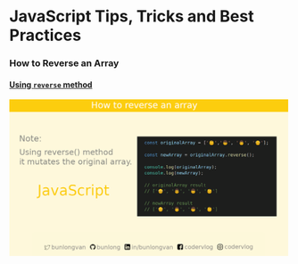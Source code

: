 # JavaScript Tips, Tricks and Best Practices

### How to Reverse an Array

<a id="how-to-reverse-an-array-using-reverse-method"></a>

#### [Using `reverse` method](#how-to-reverse-an-array-using-reverse-method)

<p><img src="./images/how-to-reverse-an-array/how-to-reverse-an-array-using-reverse-method.png" alt="How to reverse an array using reverse method" width="500"></p>
